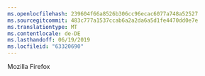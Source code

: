 ```yaml
---
ms.openlocfilehash: 239604f66a8526b306cc96ecac6077a748a52527
ms.sourcegitcommit: 483c777a1537ccab6a2a2da6a5d1fe4470dd0e7e
ms.translationtype: MT
ms.contentlocale: de-DE
ms.lasthandoff: 06/19/2019
ms.locfileid: "63320690"
---
```

Mozilla Firefox